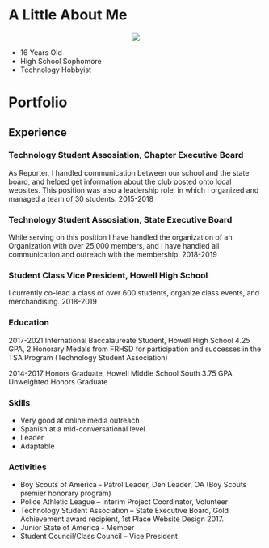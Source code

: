 # A Little About Me

<p align="center">
  <img src="https://imgur.com/a/d5gHL8V">
</p>

- 16 Years Old
- High School Sophomore
- Technology Hobbyist


# Portfolio

## Experience

### Technology Student Assosiation, Chapter Executive Board
As Reporter, I handled communication between our school and the state board, and helped get
information about the club posted onto local websites. This position was also a leadership role, in
which I organized and managed a team of 30 students.
2015-2018

### Technology Student Assosiation, State Executive Board
While serving on this position I have handled the organization of an Organization with over 25,000 members, and I have handled all communication and outreach with the membership.
2018-2019

### Student Class Vice President, Howell High School
I currently co-lead a class of over 600 students, organize class events, and merchandising.
2018-2019

### Education

2017-2021
International Baccalaureate Student, Howell High School
4.25 GPA, 2 Honorary Medals from FRHSD for participation and successes in the TSA Program
(Technology Student Association)

2014-2017
Honors Graduate, Howell Middle School South
3.75 GPA Unweighted Honors Graduate

### Skills
- Very good at online media outreach
- Spanish at a mid-conversational level
- Leader
- Adaptable

### Activities
- Boy Scouts of America - Patrol Leader, Den Leader, OA (Boy Scouts premier honorary program)
- Police Athletic League – Interim Project Coordinator, Volunteer
- Technology Student Association – State Executive Board, Gold Achievement award recipient, 1st Place Website Design 2017.
- Junior State of America - Member
- Student Council/Class Council – Vice President
